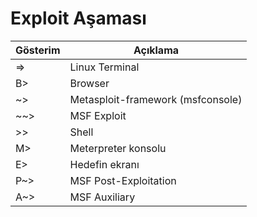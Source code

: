 # Exploit Aşaması

Gösterim | Açıklama
---- | -----------
=> | Linux Terminal
B> | Browser
~> | Metasploit-framework (msfconsole)
~~> | MSF Exploit
>> | Shell
M> | Meterpreter konsolu
E> | Hedefin ekranı
P~> | MSF Post-Exploitation
A~> | MSF Auxiliary




